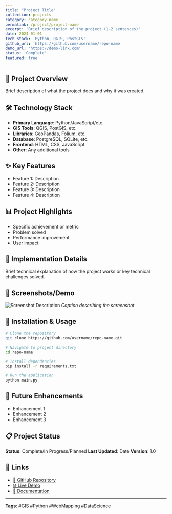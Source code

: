 ```yaml
---
title: "Project Title"
collection: projects
category: category-name
permalink: /project/project-name
excerpt: 'Brief description of the project (1-2 sentences)'
date: 2024-01-01
tech_stack: 'Python, QGIS, PostGIS'
github_url: 'https://github.com/username/repo-name'
demo_url: 'https://demo-link.com'
status: 'Complete'
featured: true
---
```


## 🎯 Project Overview
Brief description of what the project does and why it was created.

## 🛠️ Technology Stack
- **Primary Language**: Python/JavaScript/etc.
- **GIS Tools**: QGIS, PostGIS, etc.
- **Libraries**: GeoPandas, Folium, etc.
- **Database**: PostgreSQL, SQLite, etc.
- **Frontend**: HTML, CSS, JavaScript
- **Other**: Any additional tools

## ✨ Key Features
- Feature 1: Description
- Feature 2: Description
- Feature 3: Description
- Feature 4: Description

## 📊 Project Highlights
- Specific achievement or metric
- Problem solved
- Performance improvement
- User impact

## 🔧 Implementation Details
Brief technical explanation of how the project works or key technical challenges solved.

## 📸 Screenshots/Demo
![Screenshot Description](path/to/screenshot.png)
*Caption describing the screenshot*

## 🚀 Installation & Usage
```bash
# Clone the repository
git clone https://github.com/username/repo-name.git

# Navigate to project directory
cd repo-name

# Install dependencies
pip install -r requirements.txt

# Run the application
python main.py
```

## 🎯 Future Enhancements
- Enhancement 1
- Enhancement 2
- Enhancement 3

## 📋 Project Status
**Status**: Complete/In Progress/Planned
**Last Updated**: Date
**Version**: 1.0

## 🔗 Links
- [📂 GitHub Repository](https://github.com/username/repo-name)
- [🌐 Live Demo](https://demo-link.com)
- [📄 Documentation](https://docs-link.com)

---

**Tags**: #GIS #Python #WebMapping #DataScience